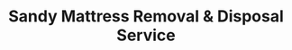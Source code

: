 ---
layout: location.njk
title: Sandy Mattress Removal & Disposal Service
description: Professional mattress removal in Sandy, UT. Next-day pickup  Licensed, insured, and eco-friendly serving Jordan Commons shopping district and family neighborhoods.
permalink: /mattress-removal/utah/salt-lake-city/sandy/
city: Sandy
state: Utah
stateSlug: utah
parentMetro: Salt Lake City
coordinates:
  lat: 40.5649
  lng: -111.8389
pricing:
  startingPrice: 125
  single: 125
  queen: 125
  king: 135
  boxSpring: 30
neighborhoods:
  - name: "Jordan Commons District"
    zipCodes: ["84070", "84092"]
  - name: "South Towne Center"
    zipCodes: ["84070", "84092"]
  - name: "Crescent Heights"
    zipCodes: ["84070", "84092"]
  - name: "Granite East"
    zipCodes: ["84092", "84093"]
  - name: "Belmont Heights"
    zipCodes: ["84092", "84093"]
  - name: "Sherwood Park"
    zipCodes: ["84092", "84093"]
  - name: "Sandy Historic Center"
    zipCodes: ["84070", "84094"]
  - name: "Alta Canyon"
    zipCodes: ["84092", "84093"]
  - name: "Quail Hollow"
    zipCodes: ["84093", "84094"]
  - name: "Union Heights"
    zipCodes: ["84070", "84094"]
  - name: "Dimple Dell"
    zipCodes: ["84092", "84093"]
  - name: "Sandy Creek"
    zipCodes: ["84070", "84092"]
  - name: "Wasatch Foothills"
    zipCodes: ["84092", "84093"]
  - name: "Falcon Heights"
    zipCodes: ["84093", "84094"]
  - name: "Mountain View Estates"
    zipCodes: ["84092", "84093"]
zipCodes: 
  - "84070"
  - "84092"
  - "84093"
  - "84094"
recyclingPartners:
  - "Salt Lake County Solid Waste Management"
  - "Sandy City Public Works"
  - "Wasatch Front Environmental Initiative"
  - "Utah Valley Recycling Alliance"
localRegulations: "Sandy operates municipal waste collection requiring residents to coordinate with Salt Lake County's waste management system for bulky item disposal. The city mandates specific collection schedules throughout Sandy's diverse neighborhoods, with residents required to transport mattresses to designated Salt Lake County facilities or coordinate through approved waste service providers. Salt Lake County requires mattresses to be transported to the county landfill at $18 per piece with strict requirements that mattresses must be dry and bedbug-free, while residents navigate county-specific disposal protocols and facility access timing. Municipal guidelines include advance coordination for non-standard disposal items, compliance with facility operating schedules, and adherence to material preparation standards that complicate disposal planning throughout Sandy's retail and residential districts. Citizens must research county facility locations, arrange personal transportation, coordinate with operating hours, and pay disposal fees that burden families with complex waste management requirements. Our professional mattress removal service eliminates these county coordination complexities entirely - no facility transportation, no material preparation requirements, no operating hour restrictions, and no county fee navigation. We provide streamlined online booking with immediate next-day pickup at a single transparent price, bypassing Salt Lake County's comprehensive but restrictive disposal coordination framework."
nearbyCities:
  - name: "Salt Lake City"
    distance: "15 miles"
    isSuburb: false
  - name: "Draper"
    distance: "8 miles"
    isSuburb: true
  - name: "Murray"
    distance: "12 miles"
    isSuburb: true
  - name: "West Jordan"
    distance: "10 miles"
    isSuburb: true
  - name: "South Jordan"
    distance: "8 miles"
    isSuburb: true
  - name: "Taylorsville"
    distance: "15 miles"
    isSuburb: true
reviews:
  count: 623
  featured:
    - reviewer: "Retail Manager Jessica M."
      rating: 5
      text: "Jordan Commons employee here - they coordinated pickup perfectly around my retail schedule. Professional service that understands shopping district timing!"
      neighborhood: "Jordan Commons District"
    - reviewer: "Family Dad Mike R."
      rating: 5
      text: "Moving from our Crescent Heights home required flexible timing. They handled everything while we focused on the kids!"
      neighborhood: "Crescent Heights"  
    - reviewer: "Sarah K."
      rating: 5
      text: "Quick service, fair price. Done in minutes."
      neighborhood: "South Towne Center"
    - reviewer: "Shopping Center Manager Lisa T."
      rating: 5
      text: "Working at South Towne Center means unpredictable hours and busy family schedules. These professionals made mattress removal the easiest part of our household transition to a larger home near the foothills. They showed up exactly when promised, handled everything efficiently, and didn't require us to coordinate with county waste facilities or navigate complex disposal requirements. Perfect for busy retail families who value reliability and convenience."
      neighborhood: "South Towne Center"
    - reviewer: "Mountain Biker Carlos D."
      rating: 5
      text: "Alta Canyon trails keep me busy - they worked around my outdoor schedule perfectly!"
      neighborhood: "Alta Canyon"
    - reviewer: "Jennifer W."
      rating: 5
      text: "Excellent! Professional pickup from Granite East."
      neighborhood: "Granite East"
faqs:
  - question: "How quickly can we remove mattresses in Sandy?"
    answer: "Our next-day service accommodates Sandy's retail industry schedules, family community timing, and shopping district demands across all neighborhoods and ZIP codes in Salt Lake County's premier suburban center."
  - question: "Which Sandy areas receive our pickup service?"
    answer: "Complete coverage from Jordan Commons District to South Towne Center, Crescent Heights to Granite East, encompassing ZIP codes 84070-84094 throughout Salt Lake Valley's retail hub."
  - question: "What's included in our Sandy pickup service?"
    answer: "Comprehensive pickup, loading, transportation, and eco-friendly recycling for one mattress. Box springs add $30 each with transparent pricing."
  - question: "How does our service compare to Sandy's county waste system?"
    answer: "We eliminate facility transportation, avoid material preparation requirements, skip operating hour restrictions, and bypass county fee navigation through immediate online booking with next-day pickup."
  - question: "Can our teams work around retail and family schedules?"
    answer: "Absolutely. We coordinate with Jordan Commons operations, South Towne Center timing, retail worker schedules, and the demanding requirements of Sandy's shopping district and family community lifestyle."
  - question: "Do we serve retail workers and family neighborhoods?"
    answer: "Yes, our service accommodates retail employee relocations, family transitions, shopping district housing, and the unique scheduling demands of Sandy's retail-centered suburban economy."
  - question: "Are we licensed for Salt Lake County operations?"
    answer: "We maintain complete Utah state and Salt Lake County permits with comprehensive insurance, ensuring compliant disposal through our established nationwide recycling partnerships."
  - question: "What payment methods work in Sandy?"
    answer: "All major credit cards, cash, and invoicing available for residents, retail employees, shopping center workers, families, and businesses throughout Sandy's diverse suburban community."
schema:
  "@type": "LocalBusiness"
  name: "A Bedder World Sandy"
  address:
    "@type": "PostalAddress"
    addressLocality: "Sandy"
    addressRegion: "UT"
    addressCountry: "US"
  geo:
    "@type": "GeoCoordinates" 
    latitude: 40.5649
    longitude: -111.8389
  telephone: "(720) 263-6094"
  priceRange: "$125-$180"
  aggregateRating:
    "@type": "AggregateRating"
    ratingValue: 4.9
    reviewCount: 623
pageContent:
  heroDescription: "Professional mattress removal throughout Sandy's retail districts and family neighborhoods. Our licensed, insured teams provide reliable next-day pickup from Jordan Commons to South Towne Center with transparent pricing and eco-friendly disposal."
  
  aboutService: "Our professional mattress removal service provides next-day pickup with transparent $125 pricing, eliminating Salt Lake County's $18 landfill fees and facility transportation requirements for Sandy's 96,900+ residents. We handle complete pickup, loading, transport, and eco-friendly recycling while you focus on what matters most. Our streamlined online booking bypasses county disposal complexities entirely - no hauling mattresses to distant facilities or navigating operating schedules. Sandy's retail-focused economy creates unique scheduling challenges, from Jordan Commons employees finishing late shifts to South Towne Center managers handling weekend demands. Our flexible service adapts to these realities, completing pickups in five minutes whether you're in Crescent Heights upgrading during home renovations, Granite East coordinating around Wasatch Mountain activities, or Belmont Heights managing retail worker schedules. We understand Sandy residents value efficiency, whether heading to nearby ski resorts or balancing busy retail careers with family time."

  serviceAreasIntro: "Our comprehensive pickup coverage serves Sandy's distinctive character as Salt Lake Valley's premier retail and family community. From Jordan Commons entertainment district to South Towne Center shopping hub, our operations accommodate retail schedules, family timing, and suburban community requirements throughout Sandy's established neighborhoods."

  environmentalImpact: "Our responsible mattress recycling reflects Sandy's commitment to sustainable practices within Utah's premier suburban retail community. Since establishing operations here, our processing of 1,658 mattresses has diverted 49,740 cubic feet of waste from regional disposal systems while protecting Salt Lake Valley watersheds. Our material recovery transforms steel components into construction applications, foam elements into manufacturing inputs, and textile materials into specialized products through established recycling partnerships. Our recovery operations yield approximately 150 tons of steel redirection, 68 tons of foam utilization, and 31 tons of textile conversion. Each mattress we collect from Sandy properties contributes to sustainable waste management that complements the community's environmental leadership, achieving 80% efficiency rates that support balanced retail growth with ecological responsibility."

  howItWorksScheduling: "Our flexible booking accommodates Sandy's retail community schedules, family timing, shopping district operations, and suburban community requirements across all neighborhoods."

  howItWorksService: "Our expert teams navigate retail facility access requirements and family neighborhood protocols, serving shopping district housing and family properties with consistent professional standards."

  howItWorksDisposal: "Our collected mattresses connect with nationwide recycling systems using specialized processing standards that support Sandy's environmental initiatives."

  sidebarStats:
    mattressesRemoved: "1,658"
---